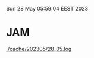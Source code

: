 Sun 28 May 05:59:04 EEST 2023
# JAM
<a href='./cache/202305/28_05.log'>./cache/202305/28_05.log</a>
